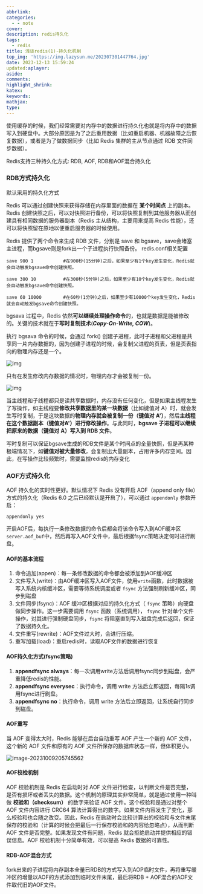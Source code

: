 ```yaml
---
abbrlink: 
categories:
  - - note
cover: 
description: redis持久化
tags:
  - redis
title: 浅谈redis(1)-持久化机制
top_img: 'https://img.lazysun.me/202307301447764.jpg'
date: 2023-12-13 15:59:24
updated:aplayer:
aside:
comments:
highlight_shrink:
katex:
keywords:
mathjax:
type:
---
```


使用缓存的时候，我们经常需要对内存中的数据进行持久化也就是将内存中的数据写入到硬盘中。大部分原因是为了之后重用数据（比如重启机器、机器故障之后恢复数据），或者是为了做数据同步（比如 Redis 集群的主从节点通过 RDB 文件同步数据）。



Redis支持三种持久化方式: RDB, AOF, RDB和AOF混合持久化

### RDB方式持久化

默认采用的持久化方式

Redis 可以通过创建快照来获得存储在内存里面的数据在 **某个时间点** 上的副本。Redis 创建快照之后，可以对快照进行备份，可以将快照复制到其他服务器从而创建具有相同数据的服务器副本（Redis 主从结构，主要用来提高 Redis 性能），还可以将快照留在原地以便重启服务器的时候使用。

Redis 提供了两个命令来生成 RDB 文件，分别是 save 和 bgsave，save会堵塞主进程，而bgsave则是fork出一个子进程执行快照备份。
redis.conf相关配置

```cobol
save 900 1           #在900秒(15分钟)之后，如果至少有1个key发生变化，Redis就会自动触发bgsave命令创建快照。

save 300 10          #在300秒(5分钟)之后，如果至少有10个key发生变化，Redis就会自动触发bgsave命令创建快照。

save 60 10000        #在60秒(1分钟)之后，如果至少有10000个key发生变化，Redis就会自动触发bgsave命令创建快照。
```

bgsava 过程中，Redis 依然**可以继续处理操作命令**的，也就是数据是能被修改的。关键的技术就在于**写时复制技术**(***Copy-On-Write, COW***)。

执行 bgsava 命令的时候，会通过 fork() 创建子进程，此时子进程和父进程是共享同一片内存数据的，因为创建子进程的时候，会复制父进程的页表，但是页表指向的物理内存还是一个。

![img](https://img.lazysun.me/202310092117416.webp)

只有在发生修改内存数据的情况时，物理内存才会被复制一份。

![img](https://img.lazysun.me/202310092116866.webp)

当主线程和子线程都只是读共享数据时，内存没有任何变化，但是如果主线程发生了写操作，如主线程要**修改共享数据里的某一块数据**（比如键值对 A）时，就会发生写时复制，于是这块数据的**物理内存就会被复制一份（键值对** **A'）**，然后**主线程在这个数据副本（键值对A'）进行修改操作**。与此同时，**bgsave 子进程可以继续把原来的数据（键值对** **A）写入到 RDB 文件**。

写时复制可以保证bgsave生成的RDB文件是某个时间点的全量快照，但是再某种极端情况下，如**键值对被大量修改**，会复制出大量副本，占用许多内存空间。因此，在写操作比较频繁时，需要监控redis的内存变化

### AOF方式持久化

AOF 持久化的实时性更好。默认情况下 Redis 没有开启 AOF（append only file）方式的持久化（Redis 6.0 之后已经默认是开启了），可以通过 `appendonly` 参数开启：

```cobol
appendonly yes
```

开启AOF后，每执行一条修改数据的命令后都会将该命令写入到AOF缓冲区`server.aof_buf`中，然后再写入AOF文件中，最后根据fsync策略决定何时进行刷盘。

#### AOF的基本流程

1. 命令追加(appen)：每一条修改数据的命令都会被添加到AOF缓冲区
2. 文件写入(write)：由AOF缓冲区写入AOF文件，使用`write`函数，此时数据被写入系统内核缓冲区，需要等待系统调度或者 `fsync` 方法强制刷新缓冲区，同步到磁盘
3. 文件同步(fsync)：AOF 缓冲区根据对应的持久化方式（ `fsync` 策略）向硬盘做同步操作。这一步需要调用 `fsync` 函数（系统调用）， `fsync` 针对单个文件操作，对其进行强制硬盘同步，`fsync` 将阻塞直到写入磁盘完成后返回，保证了数据持久化。
4. 文件重写(rewrite)：AOF文件过大时，会进行压缩。
5. 重写加载(load)：重启redis时，读取AOF文件的数据进行恢复

#### AOF持久化方式(fsync策略)

1. **appendfsync always**：每一次调用write方法后调用fsync同步到磁盘，会严重降低redis的性能。
2. **appendfsync everysec**：执行命令，调用 write 方法后立即返回，每隔1s调用fsync进行刷盘。
3. **appendfsync no**：执行命令，调用 write 方法后立即返回，让系统自行同步到磁盘。

#### AOF重写

当 AOF 变得太大时，Redis 能够在后台自动重写 AOF 产生一个新的 AOF 文件，这个新的 AOF 文件和原有的 AOF 文件所保存的数据库状态一样，但体积更小。

![image-20231009205745562](https://img.lazysun.me/202310092114801.png)

#### AOF校检机制

AOF 校验机制是 Redis 在启动时对 AOF 文件进行检查，以判断文件是否完整，是否有损坏或者丢失的数据。这个机制的原理其实非常简单，就是通过使用一种叫做 **校验和（checksum）** 的数字来验证 AOF 文件。这个校验和是通过对整个 AOF 文件内容进行 CRC64 算法计算得出的数字。如果文件内容发生了变化，那么校验和也会随之改变。因此，Redis 在启动时会比较计算出的校验和与文件末尾保存的校验和（计算的时候会把最后一行保存校验和的内容给忽略点），从而判断 AOF 文件是否完整。如果发现文件有问题，Redis 就会拒绝启动并提供相应的错误信息。AOF 校验机制十分简单有效，可以提高 Redis 数据的可靠性。

#### RDB-AOF混合方式

fork出来的子进程将内存副本全量已RDB的方式写入到AOP临时文件，再将重写缓冲区的增量以AOF的方式添加到临时文件末尾，最后将RDB + AOF混合的AOF文件取代旧的AOF文件。
